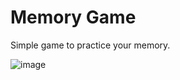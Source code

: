 # Memory Game

Simple game to practice your memory. 

![image](https://github.com/user-attachments/assets/7fdd098d-db2c-4785-bb72-7eb446fc31ed)


